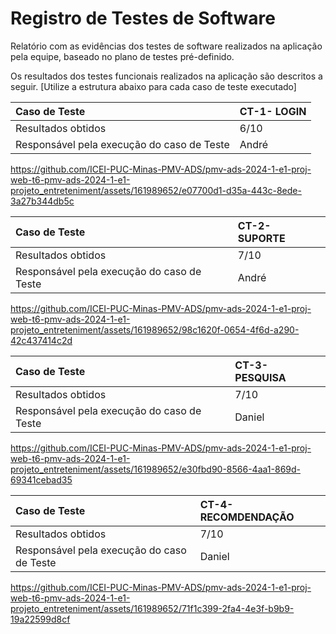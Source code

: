 # Registro de Testes de Software

Relatório com as evidências dos testes de software realizados na aplicação pela equipe, baseado no plano de testes pré-definido.

Os resultados dos testes funcionais realizados na aplicação são descritos a seguir. [Utilize a estrutura abaixo para cada caso de teste executado]

|Caso de Teste    | CT-1- LOGIN|
|:---|:---|
| Resultados obtidos | 6/10  |
| Responsável pela execução do caso de Teste | André |



https://github.com/ICEI-PUC-Minas-PMV-ADS/pmv-ads-2024-1-e1-proj-web-t6-pmv-ads-2024-1-e1-projeto_entreteniment/assets/161989652/e07700d1-d35a-443c-8ede-3a27b344db5c






|Caso de Teste    | CT-2- SUPORTE|
|:---|:---|
| Resultados obtidos | 7/10  |
| Responsável pela execução do caso de Teste | André |





https://github.com/ICEI-PUC-Minas-PMV-ADS/pmv-ads-2024-1-e1-proj-web-t6-pmv-ads-2024-1-e1-projeto_entreteniment/assets/161989652/98c1620f-0654-4f6d-a290-42c437414c2d









|Caso de Teste    | CT-3- PESQUISA|
|:---|:---|
| Resultados obtidos | 7/10  |
| Responsável pela execução do caso de Teste | Daniel |






https://github.com/ICEI-PUC-Minas-PMV-ADS/pmv-ads-2024-1-e1-proj-web-t6-pmv-ads-2024-1-e1-projeto_entreteniment/assets/161989652/e30fbd90-8566-4aa1-869d-69341cebad35





|Caso de Teste    | CT-4- RECOMDENDAÇÃO|
|:---|:---|
| Resultados obtidos | 7/10  |
| Responsável pela execução do caso de Teste | Daniel |



https://github.com/ICEI-PUC-Minas-PMV-ADS/pmv-ads-2024-1-e1-proj-web-t6-pmv-ads-2024-1-e1-projeto_entreteniment/assets/161989652/71f1c399-2fa4-4e3f-b9b9-19a22599d8cf


